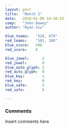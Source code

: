 ```yaml
---
layout: post
title:  "Match 1"
date:   2018-01-06 14:10:33
comp:   "John Dewey"
author: "Ryan Siu"

blue_teams:   "310, 479"
red_teams:    "101, 100"
blue_score:   500
red_score:    0

blue_jewel:      2
red_jewel:       0
blue_auto_glyph: 2
red_auto_glyph:  0
blue_key:        1
red_key:         0
blue_safe:       2
red_safe:        0

---
```


### Comments
Insert comments here
